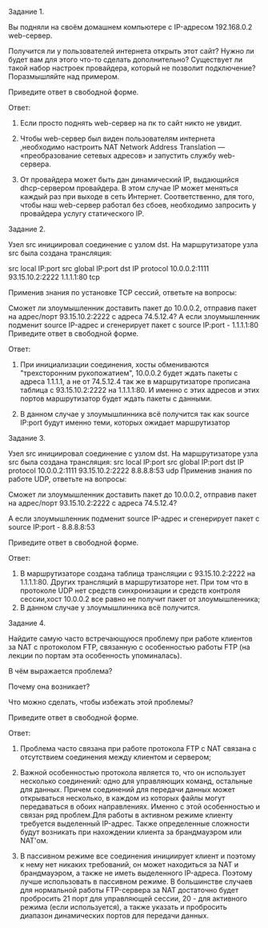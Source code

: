 Задание 1.


Вы подняли на своём домашнем компьютере с IP-адресом 192.168.0.2 web-сервер.

Получится ли у пользователей интернета открыть этот сайт?
Нужно ли будет вам для этого что-то сделать дополнительно?
Существует ли такой набор настроек провайдера, который не позволит подключение?
Поразмышляйте над примером.

Приведите ответ в свободной форме.


Ответ:

1) Если просто поднять web-сервер на пк то сайт никто не увидит.

2) Чтобы web-сервер был виден пользователям интернета ,необходимо настроить NAT Network Address Translation — «преобразование сетевых адресов» и запустить службу web-сервера.

3) От провайдера может быть дан динамический IP, выдающийся dhcp-сервером провайдера. В этом случае IP может меняться каждый раз при выходе в сеть Интернет. Соответственно, для того, чтобы наш web-сервер работал без сбоев, необходимо запросить у провайдера услугу статического IP.

Задание 2.


Узел src инициировал соединение с узлом dst.
На маршрутизаторе узла src была создана трансляция:

src local IP:port	src global IP:port	dst IP	protocol
10.0.0.2:1111	93.15.10.2:2222	1.1.1.1:80	tcp

Применив знания по установке TCP сессий, ответьте на вопросы:

Сможет ли злоумышленник доставить пакет до 10.0.0.2, отправив пакет на адрес/порт 93.15.10.2:2222 с адреса 74.5.12.4?
А если злоумышленник подменит source IP-адрес и сгенерирует пакет с source IP:port - 1.1.1.1:80
Приведите ответ в свободной форме.

Ответ:


1) При инициализации соединения, хосты обмениваются "трехсторонним рукопожатием", 10.0.0.2 будет ждать пакеты с адреса 1.1.1.1, а не от 74.5.12.4 так же в маршрутизаторе прописана таблица  с 93.15.10.2:2222 на 1.1.1.1:80. И именно с этих адресов и этих портов маршрутизатор будет ждать пакеты с данными.

2) В данном случае у злоумышлинника всё получится так как source IP:port будут именно теми, которых ожидает маршрутизатор

Задание 3.


Узел src инициировал соединение с узлом dst.
На маршрутизаторе узла src была создана трансляция:
src local IP:port	src global IP:port	dst IP	protocol
10.0.0.2:1111	93.15.10.2:2222	8.8.8.8:53	udp
Применив знания по работе UDP, ответьте на вопросы:

Сможет ли злоумышленник доставить пакет до 10.0.0.2, отправив пакет на адрес/порт 93.15.10.2:2222 с адреса 74.5.12.4?

А если злоумышленник подменит source IP-адрес и сгенерирует пакет с source IP:port - 8.8.8.8:53

Приведите ответ в свободной форме.


Ответ:

1)  В маршрутизаторе создана таблица трансляции с 93.15.10.2:2222 на 1.1.1.1:80. Других трансляций в маршрутизаторе нет. При том что в протоколе UDP нет средств синхронизации и средств контроля сессии,хост 10.0.0.2 все равно не получит пакет от злоумышленника;
2)  В данном случае у злоумышлинника всё получится.


Задание 4.


Найдите самую часто встречающуюся проблему при работе клиентов за NAT с протоколом FTP, связанную с особенностью работы FTP (на лекции по портам эта особенность упоминалась).

В чём выражается проблема?

Почему она возникает?

Что можно сделать, чтобы избежать этой проблемы?

Приведите ответ в свободной форме.


Ответ:

1)  Проблема часто связана при работе протокола FTP с NAT связана с отсутствием соединения между клиентом и сервером;

2)  Важной особенностью протокола является то, что он использует несколько соединений: одно для управляющих команд, остальные для данных. Причем соединений для передачи данных может открываться несколько, в каждом из которых файлы могут передаваться в обоих направлениях. Именно с этой особенностью и связан ряд проблем.Для работы в активном режиме клиенту требуется выделенный IP-адрес. Также определенные сложности будут возникать при нахождении клиента за брандмауэром или NAT'ом.
3)  В пассивном режиме все соединения инициирует клиент и поэтому к нему нет никаких требований, он может находиться за NAT и брандмауэром, а также не иметь выделенного IP-адреса. Поэтому лучше использовать в пассивном режиме. В большинстве случаев для нормальной работы FTP-сервера за NAT достаточно будет пробросить 21 порт для управляющей сессии, 20 - для активного режима (если используется), а также указать и пробросить диапазон динамических портов для передачи данных.
